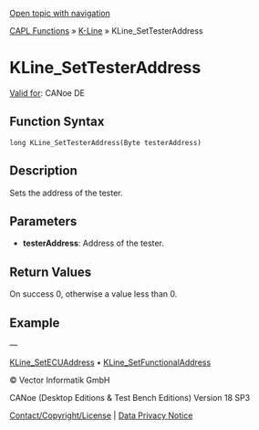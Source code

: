 [Open topic with navigation](../../../../../CANoeDEFamily.htm#Topics/CAPLFunctions/KLine/Functions/CAPLfunctionKLineSetTesterAddress.md)

[CAPL Functions](../../CAPLfunctions.md) » [K-Line](../CAPLfunctionsKLineOverview.md) » KLine_SetTesterAddress

# KLine_SetTesterAddress

[Valid for](../../../Shared/FeatureAvailability.md): CANoe DE

## Function Syntax

```
long KLine_SetTesterAddress(Byte testerAddress)
```

## Description

Sets the address of the tester.

## Parameters

- **testerAddress**: Address of the tester.

## Return Values

On success 0, otherwise a value less than 0.

## Example

—

[KLine_SetECUAddress](CAPLfunctionKLineSetECUAddress.md) • [KLine_SetFunctionalAddress](CAPLfunctionKLineSetFunctionalAddress.md)

© Vector Informatik GmbH

CANoe (Desktop Editions & Test Bench Editions) Version 18 SP3

[Contact/Copyright/License](../../../Shared/ContactCopyrightLicense.md) | [Data Privacy Notice](https://www.vector.com/int/en/company/get-info/privacy-policy/)